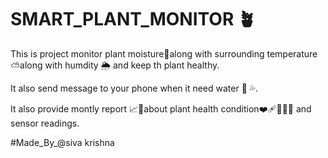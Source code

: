 # SMART_PLANT_MONITOR 🪴
This is project monitor plant moisture🌱along with surrounding temperature ⛅along with humdity 🌦️ and keep th plant healthy.

It also send message to your phone when it need water 🥤 💦.

It also provide montly report 📈📜about plant health condition❤️‍🩹🧑🏽‍🔬 and sensor readings.




#Made_By_@siva krishna
